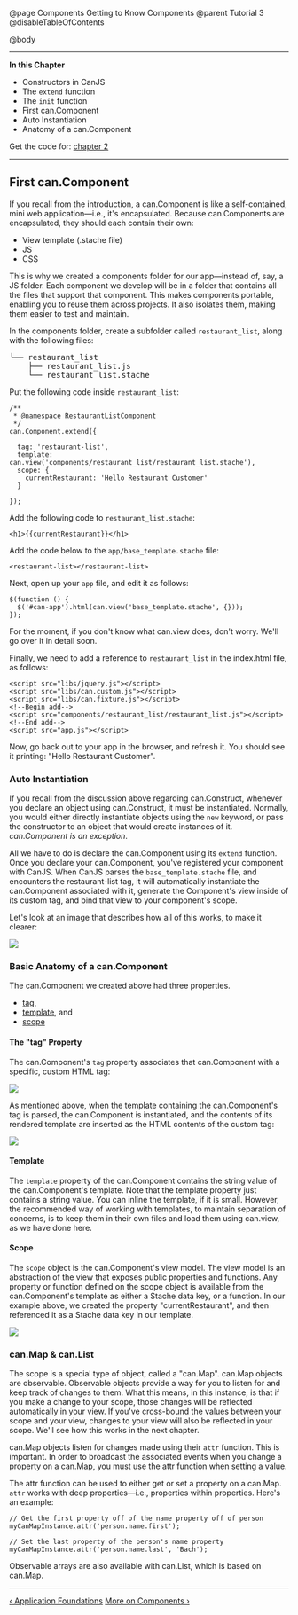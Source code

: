 @page Components Getting to Know Components
@parent Tutorial 3
@disableTableOfContents

@body

<div class="getting-started">

- - - -
**In this Chapter**
 - Constructors in CanJS
  - The `extend` function
  - The `init` function
 - First can.Component
  - Auto Instantiation
  - Anatomy of a can.Component

Get the code for: [chapter 2](https://github.com/bitovi/canjs/blob/guides-overhaul/guides/examples/PlaceMyOrder/ch-2_canjs-getting-started.zip?raw=true)

- - -


## First can.Component <a name="first-component"></a>
If you recall from the introduction, a can.Component is like a self-contained, 
mini web application—i.e., it's encapsulated. Because can.Components are
encapsulated, they should each contain their own:

- View template (.stache file)
- JS
- CSS

This is why we created a components folder for our app—instead of, say, a
JS folder. Each component we develop will be in a folder that contains all
the files that support that component. This makes components portable,
enabling you to reuse them across projects. It also isolates them, making
them easier to test and maintain.

In the components folder, create a subfolder called `restaurant_list`, along with the following files:

<pre>
└── restaurant_list
    ├── restaurant_list.js
    └── restaurant_list.stache
</pre>

Put the following code inside `restaurant_list`:

```
/**
 * @namespace RestaurantListComponent
 */
can.Component.extend({

  tag: 'restaurant-list',
  template: can.view('components/restaurant_list/restaurant_list.stache'),
  scope: {
    currentRestaurant: 'Hello Restaurant Customer'
  }

});
```

Add the following code to `restaurant_list.stache`:

```
<h1>{{currentRestaurant}}</h1>
```

Add the code below to the `app/base_template.stache` file:

```
<restaurant-list></restaurant-list>
```

Next, open up your `app` file, and edit it as follows:

```
$(function () {
  $('#can-app').html(can.view('base_template.stache', {}));
});
```

For the moment, if you don't know what can.view does, don't worry. We'll
go over it in detail soon.

Finally, we need to add a reference to `restaurant_list` in the
index.html file, as follows:

```
<script src="libs/jquery.js"></script>
<script src="libs/can.custom.js"></script>
<script src="libs/can.fixture.js"></script>
<!--Begin add-->
<script src="components/restaurant_list/restaurant_list.js"></script>
<!--End add-->
<script src="app.js"></script>
```

Now, go back out to your app in the browser, and refresh it. You should 
see it printing: "Hello Restaurant Customer".

### Auto Instantiation

If you recall from the discussion above regarding can.Construct, whenever you
declare an object using can.Construct, it must be instantiated. Normally, you
would either directly instantiate objects using the `new` keyword, or pass the
constructor to an object that would create instances of it. *can.Component is
an exception*.

All we have to do is declare the can.Component using its `extend` function.
Once you declare your can.Component, you've registered your component with CanJS. When CanJS parses the `base_template.stache` file, and encounters the
restaurant-list tag, it will automatically instantiate the can.Component
associated with it, generate the Component's view inside of its custom tag,
and bind that view to your component's scope.

Let's look at an image that describes how all of this works, to make it
clearer:

![](../can/guides/images/2_first_component/ComponentLoadCycle.png)

### Basic Anatomy of a can.Component
The can.Component we created above had three properties.

- [tag](#tag),
- [template](#template), and
- [scope](#scope)

<a name="tag"></a>
#### The "tag" Property 
The can.Component's `tag` property associates that
can.Component with a specific, custom HTML tag:

![](../can/guides/images/2_first_component/ComponentTagLinkDiagram.png)

As mentioned above, when the template containing the can.Component's tag is
parsed, the can.Component is instantiated, and the contents of its rendered
template are inserted as the HTML contents of the custom tag:

![](../can/guides/images/2_first_component/ComponentTagRenderedHTML.png)

<a name="template"></a>
#### Template 
The `template` property of the can.Component contains the string
value of the can.Component's template. Note that the template property just
contains a string value. You can inline the template, if it is small. However,
the recommended way of working with templates, to maintain separation of
concerns, is to keep them in their own files and load them using can.view, as
we have done here.

<a name="scope"></a>
#### Scope 
The `scope` object is the can.Component's view model. The view
model is an abstraction of the view that exposes public properties and
functions. Any property or function defined on the scope object is available
from the can.Component's template as either a Stache data key, or a function.
In our example above, we created the property "currentRestaurant", and then
referenced it as a Stache data key in our template.

![](../can/guides/images/2_first_component/ComponentScopeTemplateLink.png)

### can.Map &amp; can.List
The scope is a special type of object, called a
"can.Map". can.Map objects are observable. Observable objects provide a way
for you to listen for and keep track of changes to them. What this means, in
this instance, is that if you make a change to your scope, those changes will
be reflected automatically in your view. If you've cross-bound the values
between your scope and your view, changes to your view will also be reflected
in your scope. We'll see how this works in the next chapter.

can.Map objects listen for changes made using their `attr` function. This is
important. In order to broadcast the associated events when you change a
property on a can.Map, you must use the attr function when setting a value.

The attr function can be used to either get or set a property on a can.Map.
`attr` works with deep properties—i.e., properties within properties. Here's
an example:

```
// Get the first property off of the name property off of person
myCanMapInstance.attr('person.name.first');

// Set the last property of the person's name property
myCanMapInstance.attr('person.name.last', 'Bach');
```

Observable arrays are also available with can.List, which is based on can.Map.

- - -

<span class="pull-left">[&lsaquo; Application Foundations](ApplicationFoundations.html)</span>
<span class="pull-right">[More on Components &rsaquo;](MoreOnComponents.html)</span>

</div>
